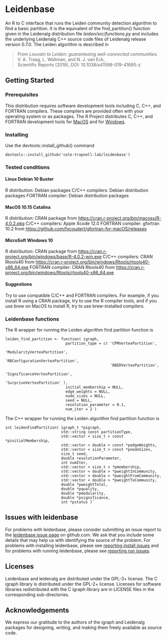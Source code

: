 # Leidenbase

An R to C interface that runs the Leiden community detection algorithm to find a basic partition. It is the equivalent of the find_partition() function given in the Leidenalg distribution file *leiden/src/functions.py* and includes the underlying Leidenalg C++ source code files of Leidenalg release version 0.7.0. The Leiden algorithm is described in

> *From Louvain to Leiden: guaranteeing well-connected communities.*  
   V. A. Traag, L. Waltman, and N. J. van Eck,  
   Scientific Reports (2019), DOI: 10.1038/s41598-019-41695-z  


## Getting Started

### Prerequisites

This distribution requires software development tools including C, C++, and FORTRAN compilers. These compilers are provided often with your operating system or as packages. The R Project distributes C, C++, and FORTRAN development tools for [MacOS](https://cran.r-project.org/bin/macosx/tools/) and for [Windows](https://cran.r-project.org/bin/windows/Rtools/).

### Installing
  
Use the devtools::install_github() command

```
devtools::install_github('cole-trapnell-lab/leidenbase')
```

### Tested conditions

#### Linux Debian 10 Buster

R distribution: Debian packages
C/C++ compilers: Debian distribution packages
FORTRAN compiler: Debian distribution packages

#### MacOS 10.15 Catalina

R distribution: CRAN package from https://cran.r-project.org/bin/macosx/R-4.0.2.pkg
C/C++ compilers: Apple Xcode 12.0
FORTRAN compiler: gfortran 10.2 from https://github.com/fxcoudert/gfortran-for-macOS/releases

#### MicroSoft Windows 10

R distribution: CRAN package from https://cran.r-project.org/bin/windows/base/R-4.0.2-win.exe
C/C++ compilers: CRAN Rtools40 from https://cran.r-project.org/bin/windows/Rtools/rtools40-x86_64.exe
FORTRAN compiler: CRAN Rtools40 from https://cran.r-project.org/bin/windows/Rtools/rtools40-x86_64.exe

#### Suggestions

Try to use compatible C/C++ and FORTRAN compilers. For example, if you install R using a CRAN package, try to use the R compiler tools, and if you use *brew* on MacOS to install R, try to use brew-installed compilers.

### Leidenbase functions

The R wrapper for running the Leiden algorithm find partition function is  

    leiden_find_partition <- function( igraph,
                               partition_type = c( 'CPMVertexPartition',
                                                   'ModularityVertexPartition',
                                                   'RBConfigurationVertexPartition',
                                                   'RBERVertexPartition',
                                                   'SignificanceVertexPartition',
                                                   'SurpriseVertexPartition' ),
                               initial_membership = NULL,
                               edge_weights = NULL,
                               node_sizes = NULL,
                               seed = NULL,
                               resolution_parameter = 0.1,
                               num_iter = 2 )

The C++ wrapper for running the Leiden algorithm find partition function
is  

    int leidenFindPartition( igraph_t *pigraph,
                             std::string const partitionType,
                             std::vector < size_t > const *pinitialMembership,
                             std::vector < double > const *pedgeWeights,
                             std::vector < size_t > const *pnodeSizes,
                             size_t seed,
                             double resolutionParameter,
                             int numIter,
                             std::vector < size_t > *pmembership,
                             std::vector < double > *pweightInCommunity,
                             std::vector < double > *pweightFromCommunity,
                             std::vector < double > *pweightToCommunity,
                             double *pweightTotal,
                             double *pquality,
                             double *pmodularity,
                             double *psignificance,
                             int *pstatus )`

## Issues with leidenbase

For problems with leidenbase, please consider submitting an issue report to the [leidenbase issue page](https://github.com/cole-trapnell-lab/leidenbase/issues) on github.com. We ask that you include some details that may help us with identifying the source of the problem. For problems with installing leidenbase, please see [reporting install issues](doc/issue_report_install.md)  and for problems with running leidenbase, please see [reporting run issues](doc/issue_report_run.md).

## Licenses

Leidenbase and leidenalg are distributed under the GPL-3+ license. The C igraph library is distributed under the GPL-2+ license. Licenses for software libraries redistributed with the C igraph library are in LICENSE files in the corresponding sub-directories.

## Acknowledgements

We express our gratitude to the authors of the igraph and Leidenalg packages for designing, writing, and making them freely available as source code.



